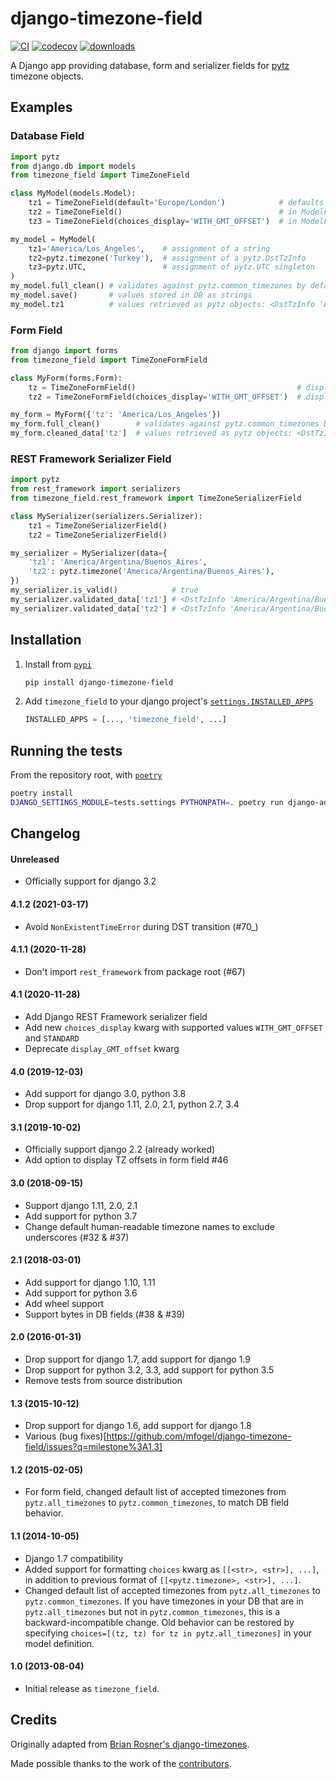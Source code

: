 # django-timezone-field

[![CI](https://github.com/mfogel/django-timezone-field/actions/workflows/ci.yml/badge.svg?branch=main)](https://github.com/mfogel/django-timezone-field/actions)
[![codecov](https://codecov.io/gh/mfogel/django-timezone-field/branch/main/graph/badge.svg?token=Rwekzmim3l)](https://codecov.io/gh/mfogel/django-timezone-field)
[![downloads](https://img.shields.io/pypi/dm/django-timezone-field.svg)](https://pypi.python.org/pypi/django-timezone-field/)

A Django app providing database, form and serializer fields for [pytz](http://pypi.python.org/pypi/pytz/) timezone objects.

## Examples

### Database Field

```py
import pytz
from django.db import models
from timezone_field import TimeZoneField

class MyModel(models.Model):
    tz1 = TimeZoneField(default='Europe/London')            # defaults supported
    tz2 = TimeZoneField()                                   # in ModelForm displays like "America/Los Angeles"
    tz3 = TimeZoneField(choices_display='WITH_GMT_OFFSET')  # in ModelForm displays like "GMT-08:00 America/Los Angeles"

my_model = MyModel(
    tz1='America/Los_Angeles',    # assignment of a string
    tz2=pytz.timezone('Turkey'),  # assignment of a pytz.DstTzInfo
    tz3=pytz.UTC,                 # assignment of pytz.UTC singleton
)
my_model.full_clean() # validates against pytz.common_timezones by default
my_model.save()       # values stored in DB as strings
my_model.tz1          # values retrieved as pytz objects: <DstTzInfo 'America/Los_Angeles' PST-1 day, 16:00:00 STD>
```

### Form Field

```py
from django import forms
from timezone_field import TimeZoneFormField

class MyForm(forms.Form):
    tz = TimeZoneFormField()                                    # displays like "America/Los Angeles"
    tz2 = TimeZoneFormField(choices_display='WITH_GMT_OFFSET')  # displays like "GMT-08:00 America/Los Angeles"

my_form = MyForm({'tz': 'America/Los_Angeles'})
my_form.full_clean()        # validates against pytz.common_timezones by default
my_form.cleaned_data['tz']  # values retrieved as pytz objects: <DstTzInfo 'America/Los_Angeles' PST-1 day, 16:00:00 STD>
```

### REST Framework Serializer Field

```py
import pytz
from rest_framework import serializers
from timezone_field.rest_framework import TimeZoneSerializerField

class MySerializer(serializers.Serializer):
    tz1 = TimeZoneSerializerField()
    tz2 = TimeZoneSerializerField()

my_serializer = MySerializer(data={
    'tz1': 'America/Argentina/Buenos_Aires',
    'tz2': pytz.timezone('America/Argentina/Buenos_Aires'),
})
my_serializer.is_valid()            # true
my_serializer.validated_data['tz1'] # <DstTzInfo 'America/Argentina/Buenos_Aires' LMT-1 day, 20:06:00 STD>
my_serializer.validated_data['tz2'] # <DstTzInfo 'America/Argentina/Buenos_Aires' LMT-1 day, 20:06:00 STD>
```

## Installation

1.  Install from [`pypi`](https://pypi.org/project/django-timezone-field/)

    ```sh
    pip install django-timezone-field
    ```

1.  Add `timezone_field` to your django project's [`settings.INSTALLED_APPS`](https://docs.djangoproject.com/en/dev/ref/settings/#installed-apps)

    ```py
    INSTALLED_APPS = [..., 'timezone_field', ...]
    ```

## Running the tests

From the repository root, with [`poetry`](https://python-poetry.org/)

```sh
poetry install
DJANGO_SETTINGS_MODULE=tests.settings PYTHONPATH=. poetry run django-admin test
```

## Changelog

#### Unreleased

* Officially support for django 3.2

#### 4.1.2 (2021-03-17)

* Avoid `NonExistentTimeError` during DST transition (#70_)

#### 4.1.1 (2020-11-28)

* Don't import `rest_framework` from package root (#67)

#### 4.1 (2020-11-28)

* Add Django REST Framework serializer field
* Add new `choices_display` kwarg with supported values `WITH_GMT_OFFSET` and `STANDARD`
* Deprecate `display_GMT_offset` kwarg

#### 4.0 (2019-12-03)

* Add support for django 3.0, python 3.8
* Drop support for django 1.11, 2.0, 2.1, python 2.7, 3.4

#### 3.1 (2019-10-02)

* Officially support django 2.2 (already worked)
* Add option to display TZ offsets in form field #46

#### 3.0 (2018-09-15)

* Support django 1.11, 2.0, 2.1
* Add support for python 3.7
* Change default human-readable timezone names to exclude underscores (#32 & #37)

#### 2.1 (2018-03-01)

* Add support for django 1.10, 1.11
* Add support for python 3.6
* Add wheel support
* Support bytes in DB fields (#38 & #39)

#### 2.0 (2016-01-31)

* Drop support for django 1.7, add support for django 1.9
* Drop support for python 3.2, 3.3, add support for python 3.5
* Remove tests from source distribution

#### 1.3 (2015-10-12)

* Drop support for django 1.6, add support for django 1.8
* Various (bug fixes)[https://github.com/mfogel/django-timezone-field/issues?q=milestone%3A1.3]

#### 1.2 (2015-02-05)

* For form field, changed default list of accepted timezones from `pytz.all_timezones` to `pytz.common_timezones`, to match DB field behavior.

#### 1.1 (2014-10-05)

* Django 1.7 compatibility
* Added support for formatting `choices` kwarg as `[[<str>, <str>], ...]`, in addition to previous format of `[[<pytz.timezone>, <str>], ...]`.
* Changed default list of accepted timezones from `pytz.all_timezones` to `pytz.common_timezones`. If you have timezones in your DB that are in `pytz.all_timezones` but not in `pytz.common_timezones`, this is a backward-incompatible change. Old behavior can be restored by specifying `choices=[(tz, tz) for tz in pytz.all_timezones]` in your model definition.

#### 1.0 (2013-08-04)

* Initial release as `timezone_field`.

## Credits

Originally adapted from [Brian Rosner's django-timezones](https://github.com/brosner/django-timezones).

Made possible thanks to the work of the [contributors](https://github.com/mfogel/django-timezone-field/graphs/contributors).
